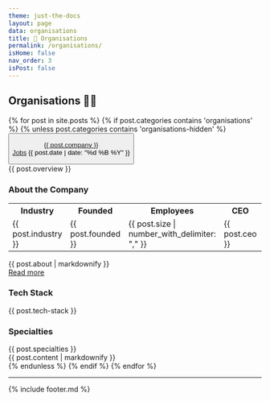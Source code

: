 ```yaml
---
theme: just-the-docs
layout: page
data: organisations
title: 🔗 Organisations
permalink: /organisations/
isHome: false
nav_order: 3
isPost: false
---
```

<link rel="stylesheet" href="{{ '/assets/css/custom.css' | relative_url }}">

## Organisations 🦜🔗

<div class="posts">
  {% for post in site.posts %}
    {% if post.categories contains 'organisations' %}
      {% unless post.categories contains 'organisations-hidden' %}
        <div class="organisation-entry">
          <button type="button" class="collapsible">
              <p class="collapsible-content-header">
                  <span>
                    <a href="{{ post.website }}" target="_blank">{{ post.company }}</a><br>
                    <a href="{{ post.careers }}" target="_blank">Jobs</a>
                  </span>
                  <span>{{ post.date | date: "%d %B %Y" }}</span>
              </p>
          </button>
          <div class="collapsible-content">
            <div class="experience-entry">
              {{ post.overview }}
              <h3>About the Company</h3>
              <table>
                <tr>
                  <th>Industry</th>
                  <th>Founded</th>
                  <th>Employees</th>
                  <th>CEO</th>
                  <th>Links</th>
                </tr>
                <tr>
                  <td>{{ post.industry }}</td>
                  <td>{{ post.founded }}</td>
                  <td>{{ post.size | number_with_delimiter: "," }}</td>
                  <td>{{ post.ceo }}</td>
                  <td><a href="{{ post.linkedin }}" target="_blank">linkedIn</a> | <a href="{{ post.orgchart }}" target="_blank">org</a></td>
                </tr>
              </table>
              <div class="read-more-content">
                {{ post.about | markdownify }}
              </div>
              <a href="#" class="read-more-link">Read more</a>
              <h3>Tech Stack</h3>
              {{ post.tech-stack }}
              <h3>Specialties</h3>
              {{ post.specialties }}
              <br />
              {{ post.content | markdownify }}
            </div>
          </div>
        </div>
      {% endunless %}
    {% endif %}
  {% endfor %}
</div>

<script src="{{ '/assets/js/custom.js' | relative_url }}"></script>

---

{% include footer.md %}